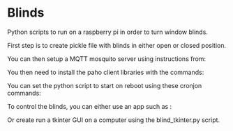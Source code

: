 # Blinds
Python scripts to run on a raspberry pi in order to turn window blinds.

First step is to create pickle file with blinds in either open or closed position.

You can then setup a MQTT mosquito server using instructions from:

You then need to install the paho client libraries with the commands:

You can set the python script to start on reboot using these cronjon commands:

To control the blinds, you can either use an app such as :

Or create run a tkinter GUI on a computer using the blind_tkinter.py script.
